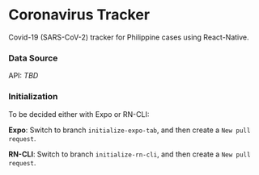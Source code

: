 # Coronavirus Tracker
Covid-19 (SARS-CoV-2) tracker for Philippine cases using React-Native.


### Data Source
API: *TBD*


### Initialization
To be decided either with Expo or RN-CLI:

**Expo**: Switch to branch `initialize-expo-tab`, and then create a `New pull request`.

**RN-CLI**: Switch to branch `initialize-rn-cli`, and then create a `New pull request`.

